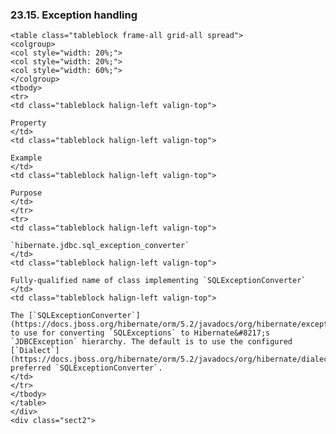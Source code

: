 ### 23.15. Exception handling

    <table class="tableblock frame-all grid-all spread">
    <colgroup>
    <col style="width: 20%;">
    <col style="width: 20%;">
    <col style="width: 60%;">
    </colgroup>
    <tbody>
    <tr>
    <td class="tableblock halign-left valign-top">

    Property
    </td>
    <td class="tableblock halign-left valign-top">

    Example
    </td>
    <td class="tableblock halign-left valign-top">

    Purpose
    </td>
    </tr>
    <tr>
    <td class="tableblock halign-left valign-top">

    `hibernate.jdbc.sql_exception_converter`
    </td>
    <td class="tableblock halign-left valign-top">

    Fully-qualified name of class implementing `SQLExceptionConverter`
    </td>
    <td class="tableblock halign-left valign-top">

    The [`SQLExceptionConverter`](https://docs.jboss.org/hibernate/orm/5.2/javadocs/org/hibernate/exception/spi/SQLExceptionConverter.html) to use for converting `SQLExceptions` to Hibernate&#8217;s `JDBCException` hierarchy. The default is to use the configured [`Dialect`](https://docs.jboss.org/hibernate/orm/5.2/javadocs/org/hibernate/dialect/Dialect.html)'s preferred `SQLExceptionConverter`.
    </td>
    </tr>
    </tbody>
    </table>
    </div>
    <div class="sect2">
